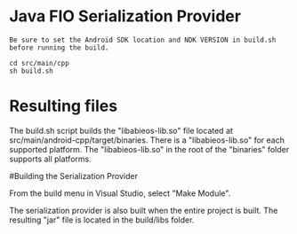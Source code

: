 # Java FIO Serialization Provider

    Be sure to set the Android SDK location and NDK VERSION in build.sh before running the build.

    cd src/main/cpp
    sh build.sh

# Resulting files

The build.sh script builds the "libabieos-lib.so" file located at src/main/android-cpp/target/binaries.
There is a "libabieos-lib.so" for each supported platform.  The "libabieos-lib.so" in the root of
the "binaries" folder supports all platforms.

#Building the Serialization Provider

From the build menu in Visual Studio, select "Make Module".

The serialization provider is also built when the entire project is built.  The resulting "jar"
file is located in the build/libs folder.